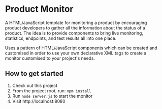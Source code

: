Product Monitor
===============

A HTML/JavaScript template for monitoring a product by encouraging product developers to gather all the information about the status of a product. The idea is to provide components to bring live monitoring, statistics, endpoints, and test results all into one place.

Uses a pattern of HTML/JavaScript components which can be created and customised in order to use your own declarative XML tags to create a monitor customised to your project's needs.

How to get started
------------------

1.	Check out this project
2.	From the project root, run: `npm install`
3.	Run `node server.js` to start the monitor
4.	Visit http://localhost:8080
